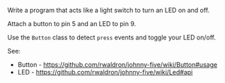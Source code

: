 Write a program that acts like a light switch to turn an LED on and off.

Attach a button to pin 5 and an LED to pin 9.

Use the `Button` class to detect `press` events and toggle your LED on/off.

See:
- Button - https://github.com/rwaldron/johnny-five/wiki/Button#usage
- LED - https://github.com/rwaldron/johnny-five/wiki/Led#api
